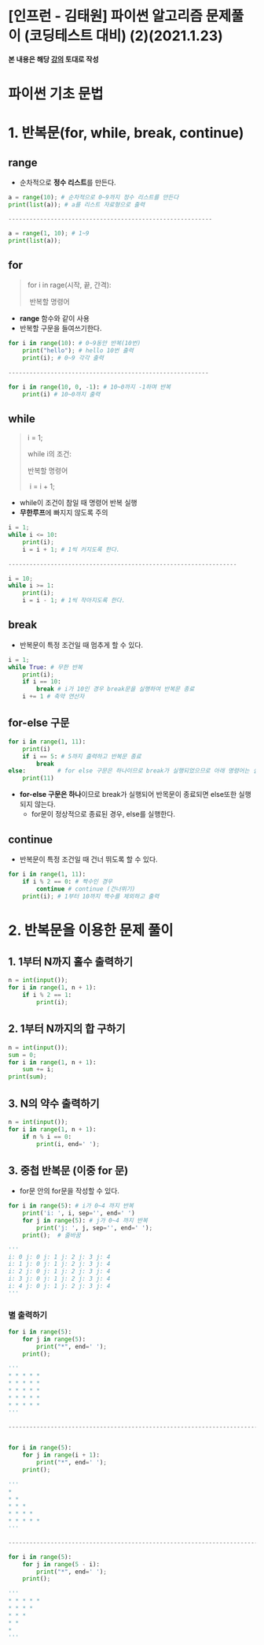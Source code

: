 # [인프런 - 김태원] 파이썬 알고리즘 문제풀이 (코딩테스트 대비) (2)(2021.1.23)



**본 내용은 해당 [강의](https://www.inflearn.com/course/파이썬-알고리즘-문제풀이-코딩테스트/dashboard) 토대로 작성**



# 파이썬 기초 문법

 # 1. 반복문(for, while, break, continue)

## range

* 순차적으로 **정수 리스트**를 만든다.

```python
a = range(10); # 순차적으로 0~9까지 정수 리스트를 만든다
print(list(a)); # a를 리스트 자료형으로 출력

----------------------------------------------------------

a = range(1, 10); # 1~9
print(list(a));
```



## for

> for i in rage(시작, 끝, 간격):
>
> ​    반복할 명령어

* **range** 함수와 같이 사용
* 반복할 구문을 들여쓰기한다.

```python
for i in range(10): # 0~9동안 반복(10번)
    print("hello"); # hello 10번 출력
    print(i); # 0~9 각각 출력
    
---------------------------------------------------------

for i in range(10, 0, -1): # 10~0까지 -1하며 반복
    print(i) # 10~0까지 출력
```



## while

> i = 1;
>
> while i의 조건:
>
>    반복할 명령어
>
> ​    i = i + 1;

* while이 조건이 참일 때 명령어 반복 실행
* **무한루프**에 빠지지 않도록 주의

```python
i = 1;
while i <= 10:
    print(i);
    i = i + 1; # 1씩 커지도록 한다.
    
-----------------------------------------------------------------

i = 10;
while i >= 1:
    print(i);
    i = i - 1; # 1씩 작아지도록 한다.
```



## break

* 반복문이 특정 조건일 때 멈추게 할 수 있다.

```python
i = 1;
while True: # 무한 반복
    print(i);
    if i == 10:
        break # i가 10인 경우 break문을 실행하여 반복문 종료
    i += 1 # 축약 연산자
```



## for-else 구문

```python
for i in range(1, 11):
    print(i)
    if i == 5: # 5까지 출력하고 반복문 종료
        break
else:         # for else 구문은 하나이므로 break가 실행되었으므로 아래 명령어는 실행되지 않음
    print(11)
```

* **for-else 구문은 하나**이므로 break가 실행되어 반목문이 종료되면 else또한 실행되지 않는다.
  * for문이 정상적으로 종료된 경우, else를 실행한다.



## continue

* 반복문이 특정 조건일 때 건너 뛰도록 할 수 있다.

```python
for i in range(1, 11):
    if i % 2 == 0: # 짝수인 경우
        continue # continue (건너뛰기)
    print(i); # 1부터 10까지 짝수를 제외하고 출력
```



# 2. 반복문을 이용한 문제 풀이

## 1. 1부터 N까지 홀수 출력하기

```python
n = int(input());
for i in range(1, n + 1):
    if i % 2 == 1:
        print(i);
```



## 2. 1부터 N까지의 합 구하기

```python
n = int(input());
sum = 0;
for i in range(1, n + 1):
    sum += i;
print(sum);
```



## 3. N의 약수 출력하기

```python
n = int(input());
for i in range(1, n + 1):
    if n % i == 0:
        print(i, end=' ');
```



## 3. 중첩 반복문 (이중 for 문)

* for문 안의 for문을 작성할 수 있다.

```python
for i in range(5): # i가 0~4 까지 반복
    print('i: ', i, sep='', end=' ')
    for j in range(5): # j가 0~4 까지 반복
        print('j: ', j, sep='', end=' ');
    print();  # 줄바꿈

'''
i: 0 j: 0 j: 1 j: 2 j: 3 j: 4 
i: 1 j: 0 j: 1 j: 2 j: 3 j: 4 
i: 2 j: 0 j: 1 j: 2 j: 3 j: 4 
i: 3 j: 0 j: 1 j: 2 j: 3 j: 4 
i: 4 j: 0 j: 1 j: 2 j: 3 j: 4
'''
```



### 별 출력하기

```python
for i in range(5):
    for j in range(5):
        print("*", end=' ');
    print();
    
'''
* * * * * 
* * * * * 
* * * * * 
* * * * * 
* * * * * 
'''

-------------------------------------------------------------------------


for i in range(5):
    for j in range(i + 1):
        print("*", end=' ');
    print();
    
'''
* 
* * 
* * * 
* * * * 
* * * * * 
'''

--------------------------------------------------------------------------

for i in range(5):
    for j in range(5 - i):
        print("*", end=' ');
    print();
    
'''
* * * * * 
* * * * 
* * * 
* * 
* 
'''
```



